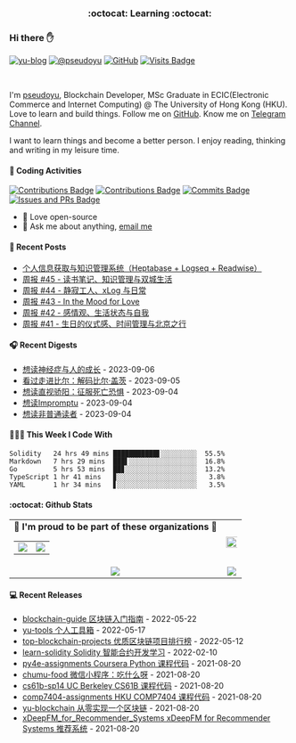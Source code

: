 <p align="center">
 <h3 align="center">:octocat: Learning :octocat:</h3>
</p>

### Hi there ✋

[![yu-blog](https://img.shields.io/badge/blog-yu-9cf?style=flat-square)](https://www.pseudoyu.com)
[![@pseudoyu](https://img.shields.io/badge/weibo-%40pseudoyu-critical?style=flat-square)](https://weibo.com/3675416370/profile)
[![GitHub](https://img.shields.io/github/followers/pseudoyu?logo=github&style=flat-square)](https://github.com/pseudoyu)
[![Visits Badge](https://badges.strrl.dev/visits/pseudoyu/pseudoyu?style=flat-square)](https://github.com/pseudoyu)

<br />

I'm [pseudoyu](https://www.pseudoyu.com), Blockchain Developer, MSc Graduate in ECIC(Electronic Commerce and Internet Computing) @ The University of Hong Kong (HKU). Love to learn and build things. Follow me on [GitHub](https://github.com/pseudoyu). Know me on [Telegram Channel](https://t.me/pseudoyulife).

I want to learn things and become a better person. I enjoy reading, thinking and writing in my leisure time.

#### 🔨 Coding Activities

[![Contributions Badge](https://badges.strrl.dev/contributions/all/pseudoyu?style=flat-square)](https://github.com/pseudoyu)
[![Contributions Badge](https://badges.strrl.dev/contributions/weekly/pseudoyu?style=flat-square)](https://github.com/pseudoyu)
[![Commits Badge](https://badges.strrl.dev/commits/weekly/pseudoyu?style=flat-square)](https://github.com/pseudoyu)
[![Issues and PRs Badge](https://badges.strrl.dev/issues-and-prs/weekly/pseudoyu?style=flat-square)](https://github.com/pseudoyu)

- 💼 Love open-source
- 💬 Ask me about anything, [email me](mailto:pseudoyu@connect.hku.hk)

#### 📰 Recent Posts

<!-- blog starts -->
* <a href=https://www.pseudoyu.com/zh/2023/09/05/my_personal_pkm_input_output_system/ target='_blank'>个人信息获取与知识管理系统（Heptabase + Logseq + Readwise）</a>
* <a href=https://www.pseudoyu.com/zh/2023/09/04/weekly_review_20230904/ target='_blank'>周报 #45 - 读书笔记、知识管理与双城生活</a>
* <a href=https://www.pseudoyu.com/zh/2023/08/15/weekly_review_20230815/ target='_blank'>周报 #44 - 静寂工人、xLog 与日常</a>
* <a href=https://www.pseudoyu.com/zh/2023/07/10/weekly_review_20230710/ target='_blank'>周报 #43 - In the Mood for Love</a>
* <a href=https://www.pseudoyu.com/zh/2023/06/21/weekly_review_20230621/ target='_blank'>周报 #42 - 感情观、生活状态与自我</a>
* <a href=https://www.pseudoyu.com/zh/2023/06/12/weekly_review_20230612/ target='_blank'>周报 #41 - 生日的仪式感、时间管理与北京之行</a>
<!-- blog ends -->

#### 🎧 Recent Digests

<!-- douban starts -->
* <a href='https://book.douban.com/subject/26774193/' target='_blank'>想读神经症与人的成长</a> - 2023-09-06
* <a href='http://movie.douban.com/subject/34807113/' target='_blank'>看过走进比尔：解码比尔·盖茨</a> - 2023-09-05
* <a href='https://book.douban.com/subject/26660579/' target='_blank'>想读直视骄阳：征服死亡恐惧</a> - 2023-09-04
* <a href='https://book.douban.com/subject/36331321/' target='_blank'>想读Impromptu</a> - 2023-09-04
* <a href='https://book.douban.com/subject/26349517/' target='_blank'>想读非普通读者</a> - 2023-09-04
<!-- douban ends -->

#### 👨🏻‍💻 This Week I Code With

<!-- code_time starts -->

```text
Solidity   24 hrs 49 mins ███████████▋░░░░░░░░░  55.5%
Markdown   7 hrs 29 mins  ███▌░░░░░░░░░░░░░░░░░  16.8%
Go         5 hrs 53 mins  ██▊░░░░░░░░░░░░░░░░░░  13.2%
TypeScript 1 hr 41 mins   ▊░░░░░░░░░░░░░░░░░░░░   3.8%
YAML       1 hr 34 mins   ▋░░░░░░░░░░░░░░░░░░░░   3.5%
```

<!-- code_time ends -->

#### :octocat: Github Stats

<table align="center" width="100%">
  <tr>
    <td align="center">
      <strong> 🌟 I'm proud to be part of these organizations 🌟 </strong><br>
      <table>
        <tr>
          <td align="center">
            <a href="https://github.com/NaturalSelectionLabs">
              <img src="https://avatars.githubusercontent.com/u/82145280?s=200&v=4" />
            </a>
          </td>
          <td align="center">
            <a href="https://github.com/thewancc">
              <img src="https://avatars.githubusercontent.com/u/120248860?s=150&v=4" />
            </a>
          </td>
        </tr>
      </table>
    </td>
    <td align="center">
      <img width="120%" src="https://yu-readme.vercel.app/api?username=pseudoyu&count_private=true&theme=gotham&show_icons=true" />
    </td>
  </tr>
  <tr>
          <td align="center">
            <img src="https://yu-readme.vercel.app/api/top-langs/?username=pseudoyu&hide=html,php,css,java,Svelte,smarty&layout=compact&theme=gotham">
          </td>
    <td align="center">
      <!-- <img src="https://yu-github-readme-stats.herokuapp.com/?user=pseudoyu&theme=gotham"> -->
      <img src="https://github-readme-streak-stats.herokuapp.com/?user=pseudoyu&theme=gotham">
    </td>
  </tr>
</table>

#### 💻 Recent Releases

<!-- recent_releases starts -->
* <a href=https://github.com/pseudoyu/blockchain-guide/releases/tag/v0.1.0 target='_blank'>blockchain-guide 区块链入门指南</a> - 2022-05-22
* <a href=https://github.com/pseudoyu/yu-tools/releases/tag/v0.1 target='_blank'>yu-tools 个人工具箱</a> - 2022-05-17
* <a href=https://github.com/pseudoyu/top-blockchain-projects/releases/tag/v1.0.0 target='_blank'>top-blockchain-projects 优质区块链项目排行榜</a> - 2022-05-12
* <a href=https://github.com/pseudoyu/learn-solidity/releases/tag/v1.0.0 target='_blank'>learn-solidity Solidity 智能合约开发学习</a> - 2022-02-10
* <a href=https://github.com/pseudoyu/py4e-assignments/releases/tag/v1.0.0 target='_blank'>py4e-assignments Coursera Python 课程代码</a> - 2021-08-20
* <a href=https://github.com/pseudoyu/chumu-food/releases/tag/v1.0.0 target='_blank'>chumu-food 微信小程序：吃什么呀</a> - 2021-08-20
* <a href=https://github.com/pseudoyu/cs61b-sp14/releases/tag/v0.0.1 target='_blank'>cs61b-sp14 UC Berkeley CS61B 课程代码</a> - 2021-08-20
* <a href=https://github.com/pseudoyu/comp7404-assignments/releases/tag/v1.0.0 target='_blank'>comp7404-assignments HKU COMP7404 课程代码</a> - 2021-08-20
* <a href=https://github.com/pseudoyu/yu-blockchain/releases/tag/v1.0.0 target='_blank'>yu-blockchain 从零实现一个区块链</a> - 2021-08-20
* <a href=https://github.com/pseudoyu/xDeepFM_for_Recommender_Systems/releases/tag/v1.0.0 target='_blank'>xDeepFM_for_Recommender_Systems xDeepFM for Recommender Systems 推荐系统</a> - 2021-08-20
<!-- recent_releases ends -->

